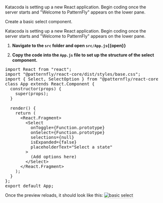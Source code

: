 Katacoda is setting up a new React application. Begin coding once the server starts and "Welcome to PatternFly" appears on the lower pane.

Create a basic select component.

Katacoda is setting up a new React application. Begin coding once the server starts and "Welcome to PatternFly" appears on the lower pane.

1) **Navigate to the `src` folder and open `src/App.js`{{open}}**

2) **Copy the code into the `App.js` file to set up the structure of the select component.**

<pre class="file" data-filename="App.js" data-target="replace">
import React from &quot;react&quot;;
import &quot;@patternfly/react-core/dist/styles/base.css&quot;;
import { Select, SelectOption } from &quot;@patternfly/react-core&quot;;
class App extends React.Component {
  constructor(props) {
    super(props);
  }

  render() {
    return (
      &lt;React.Fragment&gt;
        &lt;Select 
          onToggle={Function.prototype} 
          onSelect={Function.prototype} 
          selections={null} 
          isExpanded={false} 
          placeholderText="Select a state"
        &gt;
          (Add options here)
        &lt;/Select&gt;
      &lt;/React.Fragment&gt;
    );
  }
};
export default App;
</pre>

Once the preview reloads, it should look like this:
<img src="select/assets/basic-select.png" alt="basic select" style="box-shadow: rgba(3, 3, 3, 0.2) 0px 1.25px 2.5px 0px;" />
